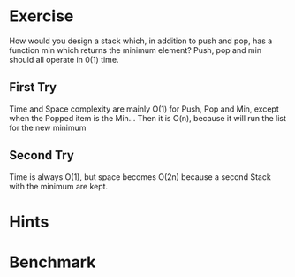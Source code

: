 ﻿# Exercise

How would you design a stack which, in addition to push and pop, has a function min 
which returns the minimum element? Push, pop and min should all operate in 0(1) time. 

## First Try
Time and Space complexity are mainly O(1) for Push, Pop and Min, 
except when the Popped item is the Min... Then it is O(n), because it will run the list for the new minimum

## Second Try
Time is always O(1), but space becomes O(2n) because a second Stack with the minimum are kept.

# Hints


# Benchmark

